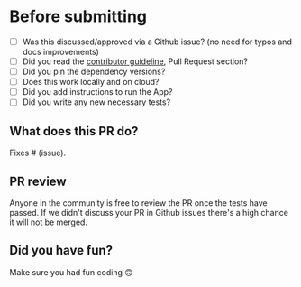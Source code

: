 # Before submitting

- [ ] Was this discussed/approved via a Github issue? (no need for typos and docs improvements)
- [ ] Did you read the [contributor guideline](https://github.com/Lightning-AI/pytorch-lightning/blob/main/.github/CONTRIBUTING.md), Pull Request section?
- [ ] Did you pin the dependency versions?
- [ ] Does this work locally and on cloud?
- [ ] Did you add instructions to run the App?
- [ ] Did you write any new necessary tests?

## What does this PR do?

Fixes # (issue).

## PR review

Anyone in the community is free to review the PR once the tests have passed.
If we didn't discuss your PR in Github issues there's a high chance it will not be merged.

## Did you have fun?

Make sure you had fun coding 🙃